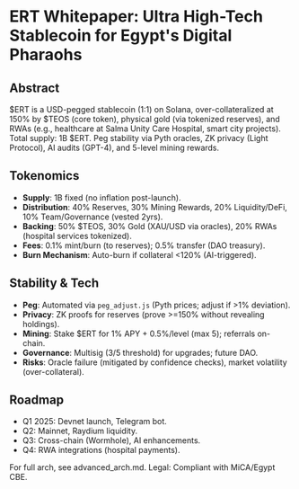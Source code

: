 # ERT Whitepaper: Ultra High-Tech Stablecoin for Egypt's Digital Pharaohs

## Abstract
$ERT is a USD-pegged stablecoin (1:1) on Solana, over-collateralized at 150% by $TEOS (core token), physical gold (via tokenized reserves), and RWAs (e.g., healthcare at Salma Unity Care Hospital, smart city projects). Total supply: 1B $ERT. Peg stability via Pyth oracles, ZK privacy (Light Protocol), AI audits (GPT-4), and 5-level mining rewards.

## Tokenomics
- **Supply**: 1B fixed (no inflation post-launch).
- **Distribution**: 40% Reserves, 30% Mining Rewards, 20% Liquidity/DeFi, 10% Team/Governance (vested 2yrs).
- **Backing**: 50% $TEOS, 30% Gold (XAU/USD via oracles), 20% RWAs (hospital services tokenized).
- **Fees**: 0.1% mint/burn (to reserves); 0.5% transfer (DAO treasury).
- **Burn Mechanism**: Auto-burn if collateral <120% (AI-triggered).

## Stability & Tech
- **Peg**: Automated via `peg_adjust.js` (Pyth prices; adjust if >1% deviation).
- **Privacy**: ZK proofs for reserves (prove >=150% without revealing holdings).
- **Mining**: Stake $ERT for 1% APY + 0.5%/level (max 5); referrals on-chain.
- **Governance**: Multisig (3/5 threshold) for upgrades; future DAO.
- **Risks**: Oracle failure (mitigated by confidence checks), market volatility (over-collateral).

## Roadmap
- Q1 2025: Devnet launch, Telegram bot.
- Q2: Mainnet, Raydium liquidity.
- Q3: Cross-chain (Wormhole), AI enhancements.
- Q4: RWA integrations (hospital payments).

For full arch, see advanced_arch.md. Legal: Compliant with MiCA/Egypt CBE.
